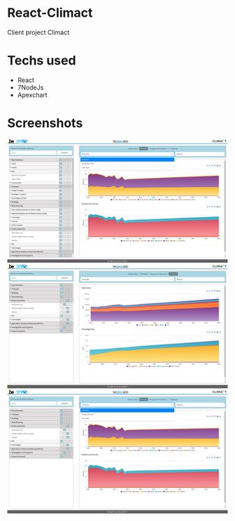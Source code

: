 # React-Climact
Client project Climact

# Techs used

* React
* 7NodeJs
* Apexchart

# Screenshots

<img src="Screenshot from 2020-02-07 16-06-28.png"/>


<img src="Screenshot from 2020-02-07 16-11-55.png"/>


<img src="Screenshot from 2020-02-07 16-12-36.png"/>
